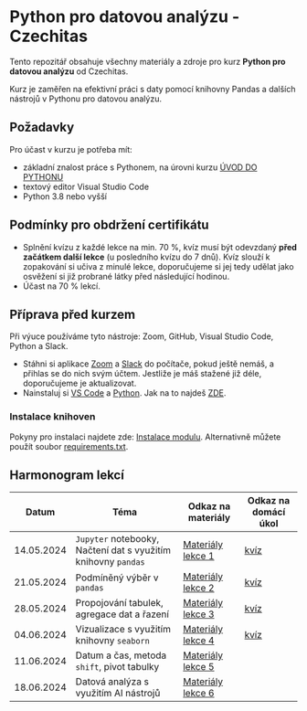 # Python pro datovou analýzu - Czechitas

Tento repozitář obsahuje všechny materiály a zdroje pro kurz **Python pro datovou analýzu** od Czechitas. 

Kurz je zaměřen na efektivní práci s daty pomocí knihovny Pandas a dalších nástrojů v Pythonu pro datovou analýzu.

## Požadavky
Pro účast v kurzu je potřeba mít:
- základní znalost práce s Pythonem, na úrovni kurzu [ÚVOD DO PYTHONU](https://www.czechitas.cz/kurzy/uvod-do-pythonu)
- textový editor Visual Studio Code
- Python 3.8 nebo vyšší

## Podmínky pro obdržení certifikátu
- Splnění kvízu z každé lekce na min. 70 %, kvíz musí být odevzdaný **před začátkem další lekce** (u posledního kvízu do 7 dnů). Kvíz slouží k zopakování si učiva z minulé lekce, doporučujeme si jej tedy udělat jako osvěžení si již probrané látky před následující hodinou.
- Účast na 70 % lekcí.


## Příprava před kurzem

Při výuce používáme tyto nástroje: Zoom, GitHub, Visual Studio Code, Python a Slack.

- Stáhni si aplikace [Zoom](https://zoom.us/download) a [Slack](https://slack.com/) do počítače, pokud ještě nemáš, a přihlas se do nich svým účtem. Jestliže je máš stažené již déle, doporučujeme je aktualizovat.
- Nainstaluj si [VS Code](https://code.visualstudio.com/download) a [Python](https://marketplace.visualstudio.com/items?itemName=ms-python.python). Jak na to najdeš [ZDE](https://kodim.cz/programovani/uvod-do-progr-1/priprava/jazyky-nastroje/instalace-python).

### Instalace knihoven
Pokyny pro instalaci najdete zde: [Instalace modulu](https://kodim.cz/analyza-dat/python-data-1/python-pro-data-1/instalace/instalace-modulu). Alternativně můžete použít soubor [requirements.txt](requirements.txt). 

## Harmonogram lekcí


| Datum       | Téma                                                      | Odkaz na materiály                          | Odkaz na domácí úkol                        |
|-------------|-----------------------------------------------------------|---------------------------------------------|---------------------------------------------|
| 14.05.2024  | `Jupyter` notebooky, Načtení dat s využitím knihovny `pandas` | [Materiály lekce 1](notebooks/lekce-01) | [kvíz](https://open.openclass.ai/resource/quiz-65b8c877ec5bad3cbf95482b?demo=_Azpi9XhfA6tVg&back=builder) | 
| 21.05.2024  | Podmíněný výběr v `pandas`                                    | [Materiály lekce 2](notebooks/lekce-02) | [kvíz](https://open.openclass.ai/resource/quiz-65bbf1ffea6b442b7cccb462/share?code=WuCWisokDLJFKw) |
| 28.05.2024  | Propojování tabulek, agregace dat a řazení | [Materiály lekce 3](notebooks/lekce-03) | [kvíz](https://open.openclass.ai/resource/quiz-65c0d8c7097b9277ed7f1def/share?code=lRCQ8vVNgi3N-A) |
| 04.06.2024  | Vizualizace s využitím knihovny `seaborn`                   | [Materiály lekce 4](notebooks/lekce-04) | [kvíz](https://open.openclass.ai/resource/quiz-65ca230384bee2378afd415f/share?code=vaZCM4ihP-h2GA) |
| 11.06.2024  | Datum a čas, metoda `shift`, pivot tabulky                  | [Materiály lekce 5](notebooks/lekce-05) |  |
| 18.06.2024  | Datová analýza s využitím AI nástrojů                     | [Materiály lekce 6](notebooks/lekce-06) |  |
